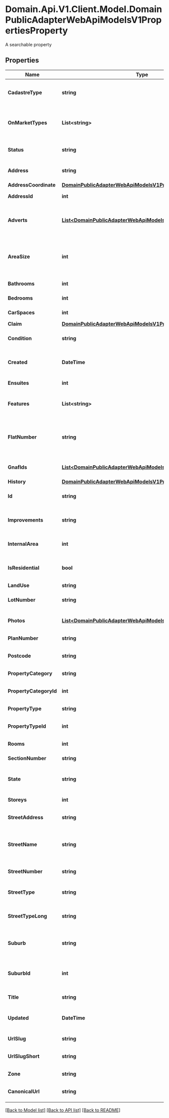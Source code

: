 # Domain.Api.V1.Client.Model.DomainPublicAdapterWebApiModelsV1PropertiesProperty
A searchable property
## Properties

Name | Type | Description | Notes
------------ | ------------- | ------------- | -------------
**CadastreType** | **string** | The type of geometry of the Cadastre property. | [optional] 
**OnMarketTypes** | **List&lt;string&gt;** | The on market types, if the property is on the market | [optional] 
**Status** | **string** | The current status of the property. | [optional] 
**Address** | **string** | The full street address of the property | [optional] [readonly] 
**AddressCoordinate** | [**DomainPublicAdapterWebApiModelsV1PropertiesGeoCoordinate**](DomainPublicAdapterWebApiModelsV1PropertiesGeoCoordinate.md) |  | [optional] 
**AddressId** | **int** | The address identifier | [optional] 
**Adverts** | [**List&lt;DomainPublicAdapterWebApiModelsV1PropertiesAdvert&gt;**](DomainPublicAdapterWebApiModelsV1PropertiesAdvert.md) | The current adverts for the property, if on the market | [optional] 
**AreaSize** | **int** | Gets or sets the size of the area of land on which the property resides. | [optional] 
**Bathrooms** | **int** | The number of bathrooms. | [optional] 
**Bedrooms** | **int** | The number of bedrooms. | [optional] 
**CarSpaces** | **int** | The number of car spaces. | [optional] 
**Claim** | [**DomainPublicAdapterWebApiModelsV1PropertiesClaimData**](DomainPublicAdapterWebApiModelsV1PropertiesClaimData.md) |  | [optional] 
**Condition** | **string** | The condition of the property. | [optional] 
**Created** | **DateTime** | The created date of the property document. | [optional] 
**Ensuites** | **int** | The number of ensuites. | [optional] 
**Features** | **List&lt;string&gt;** | The list of features for the given property | [optional] 
**FlatNumber** | **string** | The flat number of the property (if applicable for the property type). | [optional] 
**GnafIds** | [**List&lt;DomainPublicAdapterWebApiModelsV1PropertiesGnafId&gt;**](DomainPublicAdapterWebApiModelsV1PropertiesGnafId.md) | Associated PSMA GNAF identifiers | [optional] 
**History** | [**DomainPublicAdapterWebApiModelsV1PropertiesHistory**](DomainPublicAdapterWebApiModelsV1PropertiesHistory.md) |  | [optional] 
**Id** | **string** | The property id of the property | [optional] 
**Improvements** | **string** | The improvements to the property | [optional] 
**InternalArea** | **int** | The floorplan area of the property. | [optional] 
**IsResidential** | **bool** | Indicates whether this property is residential. | [optional] 
**LandUse** | **string** | The land use. | [optional] 
**LotNumber** | **string** | The lot number for the property. | [optional] 
**Photos** | [**List&lt;DomainPublicAdapterWebApiModelsV1PropertiesPhoto&gt;**](DomainPublicAdapterWebApiModelsV1PropertiesPhoto.md) | A collection of photos of the property. | [optional] 
**PlanNumber** | **string** | The plan number. | [optional] 
**Postcode** | **string** | The postcode of the property | [optional] 
**PropertyCategory** | **string** | The property category. | [optional] 
**PropertyCategoryId** | **int** | The property category identifier | [optional] 
**PropertyType** | **string** | The type of the property. | [optional] 
**PropertyTypeId** | **int** | The property type identifier. | [optional] 
**Rooms** | **int** | The number of rooms. | [optional] 
**SectionNumber** | **string** | The section number. | [optional] 
**State** | **string** | The state in which the property resides | [optional] 
**Storeys** | **int** | The number of storeys. | [optional] 
**StreetAddress** | **string** | Gets the address for search. | [optional] [readonly] 
**StreetName** | **string** | The name of the street in which the property resides. | [optional] 
**StreetNumber** | **string** | The street number of the property. | [optional] 
**StreetType** | **string** | The street type name e.g. St. | [optional] 
**StreetTypeLong** | **string** | The long street type name e.g. Street. | [optional] 
**Suburb** | **string** | The suburb in which the property resides. | [optional] 
**SuburbId** | **int** | The identifier for the suburb in which the property resides. | [optional] 
**Title** | **string** | The title for the property. | [optional] 
**Updated** | **DateTime** | The last time the property document was updated | [optional] 
**UrlSlug** | **string** | Gets the URL slug. | [optional] 
**UrlSlugShort** | **string** | Gets or sets the URL slug in short form | [optional] 
**Zone** | **string** | The property zone. | [optional] 
**CanonicalUrl** | **string** | Canonical url for this property | [optional] 

[[Back to Model list]](../README.md#documentation-for-models) [[Back to API list]](../README.md#documentation-for-api-endpoints) [[Back to README]](../README.md)

